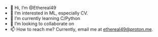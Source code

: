 - 👋 Hi, I’m @Ethereal49
- 👀 I’m interested in ML, especially CV.
- 🌱 I’m currently learning C/Python
- 💞️ I’m looking to collaborate on 
- 📫 How to reach me? Currently, email me at ethereal49@proton.me. 

<!---
Ethereal49/Ethereal49 is a ✨ special ✨ repository because its `README.md` (this file) appears on your GitHub profile.
You can click the Preview link to take a look at your changes.
--->
